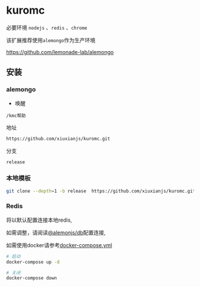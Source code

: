 # kuromc

必要环境 `nodejs` 、`redis` 、`chrome`

该扩展推荐使用`alemongo`作为生产环境

https://github.com/lemonade-lab/alemongo

## 安装

### alemongo

- 唤醒

`/kmc帮助`

地址

```sh
https://github.com/xiuxianjs/kuromc.git
```

分支

```sh
release
```

### 本地模板

```sh
git clone --depth=1 -b release  https://github.com/xiuxianjs/kuromc.git ./packages/kuromc
```

### Redis

将以默认配置连接本地redis,

如需调整，请阅读[@alemonjs/db](https://www.npmjs.com/package/@alemonjs/db)配置连接,

如需使用docker请参考[docker-compose.yml](./docker-compose.yml)

```sh
# 启动
docker-compose up -d
```

```sh
# 关闭
docker-compose down
```
